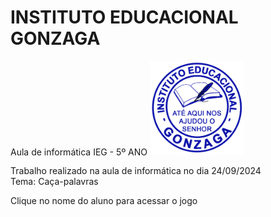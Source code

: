 # INSTITUTO EDUCACIONAL GONZAGA
Aula de informática IEG - 5º ANO
<img src="LOGO PNG.png" width="30%">

<p>Trabalho realizado na aula de informática no dia 24/09/2024<br>
Tema: Caça-palavras

Clique no nome do aluno para acessar o jogo</p>


